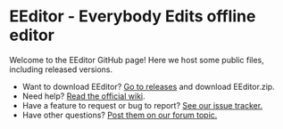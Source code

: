 # EEditor - Everybody Edits offline editor
Welcome to the EEditor GitHub page! Here we host some public files, including released versions.

* Want to download EEditor? [Go to releases](https://github.com/Madis0/eeditor/releases/latest) and download EEditor.zip.
* Need help? [Read the official wiki](https://github.com/Madis0/eeditor/wiki).
* Have a feature to request or bug to report? [See our issue tracker.](https://bitbucket.org/capasha/eeditor/issues?status=new&status=open)
* Have other questions? [Post them on our forum topic.](http://forums.everybodyedits.com/viewtopic.php?id=32502)
